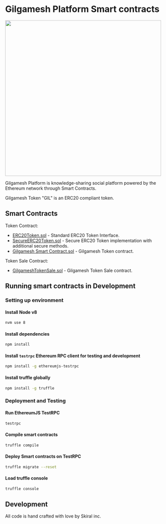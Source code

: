# Gilgamesh Platform Smart contracts
<img src="https://www.gilgameshplatform.com/img/logo-gilgamesh-3d.svg" width ='500' />

Gilgamesh Platform is knowledge-sharing social platform powered by the Ethereum network through Smart Contracts.

Gilgamesh Token "GIL" is an ERC20 compliant token.

## Smart Contracts
 Token Contract:

 - [ERC20Token.sol](/contracts/ERC20Token.sol) - Standard ERC20 Token Interface.
 - [SecureERC20Token.sol](/contracts/SecureERC20Token.sol) - Secure ERC20 Token implementation with additional secure methods.
 - [Gilgamesh Smart Contract.sol](/contracts/GilgameshToken.sol) - Gilgamesh Token contract.

 Token Sale Contract:
 - [GilgameshTokenSale.sol](/contracts/GilgameshTokenSale.sol) - Gilgamesh Token Sale contract.

## Running smart contracts in Development

### Setting up environment

#### Install Node v8
```sh
nvm use 8
```

#### Install dependencies
```sh
npm install
```

#### Install `testrpc` Ethereum RPC client for testing and development
```sh
npm install -g ethereumjs-testrpc
```

#### Install truffle globally
```sh
npm install -g truffle
```

### Deployment and Testing

#### Run EthereumJS TestRPC
```sh
testrpc
```

#### Compile smart contracts
```sh
truffle compile
```

#### Deploy Smart contracts on TestRPC
```sh
truffle migrate --reset
```

#### Load truffle console
```sh
truffle console
```

## Development
All code is hand crafted with love by Skiral inc.
